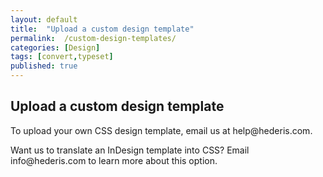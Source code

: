 ```yaml
---
layout: default
title:  "Upload a custom design template"
permalink:  /custom-design-templates/
categories: [Design]
tags: [convert,typeset]
published: true
---
```


<section data-type="chapter" class="hsecchapter" data-hederis-type="hsecchapter" id="custom-design-templates" data-pi-attrs="id: custom-design-templates; data-tags: convert,typeset;" role="doc-chapter" data-tags="convert,typeset" data-author-name=" " data-book-title=" " title="Upload a custom design template"><h1 data-hederis-type="hblkchaptitle" class="hblkchaptitle" id="pljnnv2CD">Upload a custom design template</h1><p class="hblkp" data-hederis-type="hblkp" id="p1W5KQMVX">To upload your own CSS design template, email us at help@hederis.com.</p><p class="hblkp" data-hederis-type="hblkp" id="pYSKAhMz5">Want us to translate an InDesign template into CSS? Email info@hederis.com to learn more about this option.</p></section>